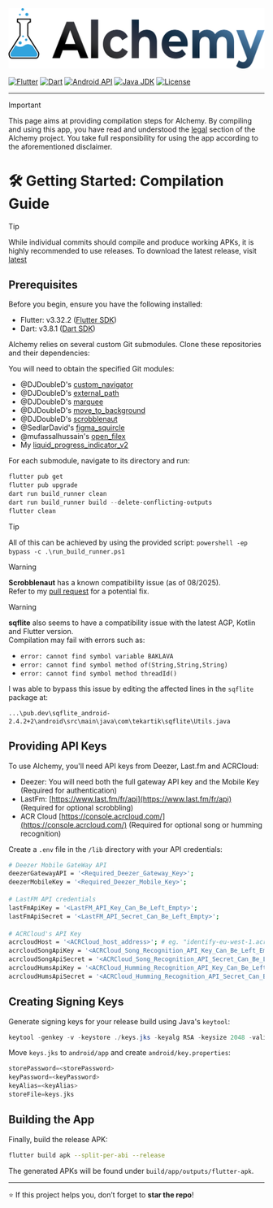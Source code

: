 ![Alchemy](./assets/banner.png?raw=true)

[![Flutter](https://img.shields.io/badge/Flutter-v3.35.1-blue?logo=flutter)](https://flutter.dev/)
[![Dart](https://img.shields.io/badge/Dart-v3.9.0-blue?logo=dart)](https://dart.dev/)
[![Android API](https://img.shields.io/badge/Android%20API-35-green?logo=android)](https://developer.android.com/about/versions/14)
[![Java JDK](https://img.shields.io/badge/Java%20JDK-17-blue?logo=openjdk)](https://openjdk.java.net/projects/jdk/17/)
[![License](https://img.shields.io/github/license/PetitPrinc3/Deezer?flat)](./LICENSE)

---

> [!IMPORTANT]
> This page aims at providing compilation steps for Alchemy.
> By compiling and using this app, you have read and understood the [legal](./README.md#balance_scale-disclaimer--legal) section of the Alchemy project.
> You take full responsibility for using the app according to the aforementioned disclaimer.

# :hammer_and_wrench: Getting Started: Compilation Guide

> [!TIP]
> While individual commits should compile and produce working APKs, it is highly recommended to use releases.
> To download the latest release, visit [latest](https://github.com/PetitPrinc3/Alchemy/releases/latest)

## Prerequisites

Before you begin, ensure you have the following installed:

*   Flutter: v3.32.2 ([Flutter SDK](https://docs.flutter.dev/tools/sdk))
*   Dart: v3.8.1 ([Dart SDK](https://dart.dev/get-dart))

Alchemy relies on several custom Git submodules. Clone these repositories and their dependencies:

You will need to obtain the specified Git modules:

*   @DJDoubleD's [custom\_navigator](https://github.com/DJDoubleD/custom_navigator)
*   @DJDoubleD's [external\_path](https://github.com/DJDoubleD/external_path)
*   @DJDoubleD's [marquee](https://github.com/DJDoubleD/marquee)
*   @DJDoubleD's [move\_to\_background](https://github.com/DJDoubleD/move_to_background)
*   @DJDoubleD's [scrobblenaut](https://github.com/DJDoubleD/Scrobblenaut)
*   @SedlarDavid's [figma\_squircle](https://github.com/SedlarDavid/figma_squircle)
*   @mufassalhussain's [open\_filex](https://github.com/mufassalhussain/open_filex)
*   My [liquid\_progress\_indicator\_v2](https://github.com/PetitPrinc3/liquid_progress_indicator_v2)

For each submodule, navigate to its directory and run:

```powershell
flutter pub get
flutter pub upgrade
dart run build_runner clean
dart run build_runner build --delete-conflicting-outputs
flutter clean
```

> [!TIP]
> All of this can be achieved by using the provided script:
> ```powershell -ep bypass -c .\run_build_runner.ps1```

> [!WARNING]  
> **Scrobblenaut** has a known compatibility issue (as of 08/2025).  
> Refer to my [pull request](https://github.com/DJDoubleD/Scrobblenaut/pull/1) for a potential fix.  

> [!WARNING]  
> **sqflite** also seems to have a compatibility issue with the latest AGP, Kotlin and Flutter version.  
> Compilation may fail with errors such as:  
> - `error: cannot find symbol variable BAKLAVA`  
> - `error: cannot find symbol method of(String,String,String)`  
> - `error: cannot find symbol method threadId()`  
>
> I was able to bypass this issue by editing the affected lines in the `sqflite` package at:  
> ```
> ...\pub.dev\sqflite_android-2.4.2+2\android\src\main\java\com\tekartik\sqflite\Utils.java
> ```

## Providing API Keys

To use Alchemy, you'll need API keys from Deezer, Last.fm and ACRCloud:

*   Deezer: You will need both the full gateway API key and the Mobile Key (Required for authentication)
*   LastFm: [https://www.last.fm/fr/api](https://www.last.fm/fr/api) (Required for optional scrobbling)
*   ACR Cloud [https://console.acrcloud.com/](https://console.acrcloud.com/) (Required for optional song or humming recognition)

Create a `.env` file in the `/lib` directory with your API credentials:

```bash
# Deezer Mobile GateWay API
deezerGatewayAPI = '<Required_Deezer_Gateway_Key>';
deezerMobileKey = '<Required_Deezer_Mobile_Key>';

# LastFM API credentials
lastFmApiKey = '<LastFM_API_Key_Can_Be_Left_Empty>';
lastFmApiSecret = '<LastFM_API_Secret_Can_Be_Left_Empty>';

# ACRCloud's API Key
acrcloudHost = '<ACRCloud_host_address>'; # eg. "identify-eu-west-1.acrcloud.com"
acrcloudSongApiKey = '<ACRCloud_Song_Recognition_API_Key_Can_Be_Left_Empty>';
acrcloudSongApiSecret = '<ACRCloud_Song_Recognition_API_Secret_Can_Be_Left_Empty>';
acrcloudHumsApiKey = '<ACRCloud_Humming_Recognition_API_Key_Can_Be_Left_Empty>';
acrcloudHumsApiSecret = '<ACRCloud_Humming_Recognition_API_Secret_Can_Be_Left_Empty>';

```

## Creating Signing Keys

Generate signing keys for your release build using Java's `keytool`:

```powershell
keytool -genkey -v -keystore ./keys.jks -keyalg RSA -keysize 2048 -validity 10000 -alias <YourKeyAlias>
```

Move `keys.jks` to `android/app` and create `android/key.properties`:

```dart
storePassword=<storePassword>
keyPassword=<keyPassword>
keyAlias=<keyAlias>
storeFile=keys.jks
```

## Building the App

Finally, build the release APK:

```bash
flutter build apk --split-per-abi --release
```

The generated APKs will be found under `build/app/outputs/flutter-apk`.


---

⭐ If this project helps you, don’t forget to **star the repo**!
